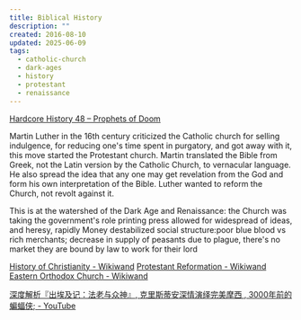 ```yaml
---
title: Biblical History
description: ""
created: 2016-08-10
updated: 2025-06-09
tags:
  - catholic-church
  - dark-ages
  - history
  - protestant
  - renaissance
---
```


[Hardcore History 48 – Prophets of Doom](http://www.dancarlin.com/product/hardcore-history-48-prophets-of-doom/)

Martin Luther in the 16th century criticized the Catholic church for selling indulgence, for reducing one's time spent in purgatory, and got away with it, this move started the Protestant church. Martin translated the Bible from Greek, not the Latin version by the Catholic Church, to vernacular language. He also spread the idea that any one may get revelation from the God and form his own interpretation of the Bible. Luther wanted to reform the Church, not revolt against it.

This is at the watershed of the Dark Age and Renaissance:
the Church was taking the government's role
printing press allowed for widespread of ideas, and heresy, rapidly
Money destabilized social structure:poor blue blood vs rich merchants; decrease in supply of peasants due to plague, there's no market they are bound by law to work for their lord

[History of Christianity - Wikiwand](http://www.wikiwand.com/en/History_of_Christianity)
[Protestant Reformation - Wikiwand](http://www.wikiwand.com/en/Protestant_Reformation)
[Eastern Orthodox Church - Wikiwand](http://www.wikiwand.com/en/Eastern_Orthodox_Church)

[深度解析『出埃及记：法老与众神』, 克里斯蒂安深情演绎完美摩西 , 3000年前的蝙蝠侠; - YouTube](https://www.youtube.com/watch?v=-4Gnxsjyy6Y)

